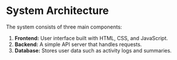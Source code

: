 # System Architecture

The system consists of three main components:

1. **Frontend:** User interface built with HTML, CSS, and JavaScript.
2. **Backend:** A simple API server that handles requests.
3. **Database:** Stores user data such as activity logs and summaries.

